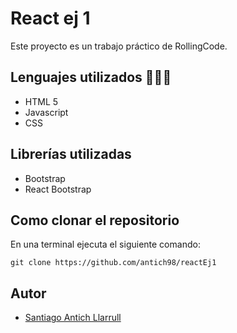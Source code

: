 # React ej 1
Este proyecto es un trabajo práctico de RollingCode. 
## Lenguajes utilizados 👨🏻‍💻
- HTML 5 
- Javascript
- CSS
## Librerías utilizadas
- Bootstrap
- React Bootstrap
## Como clonar el repositorio
En una terminal ejecuta el siguiente comando:
```
git clone https://github.com/antich98/reactEj1
```
## Autor
- [Santiago Antich Llarrull](https://github.com/antich98)